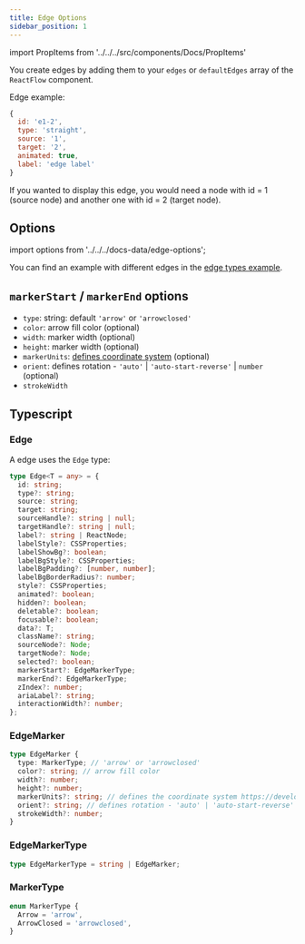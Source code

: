 ```yaml
---
title: Edge Options
sidebar_position: 1
---
```


import PropItems from '../../../src/components/Docs/PropItems'

You create edges by adding them to your `edges` or `defaultEdges` array of the `ReactFlow` component.

Edge example:

```js
{
  id: 'e1-2',
  type: 'straight',
  source: '1',
  target: '2',
  animated: true,
  label: 'edge label'
}
```

If you wanted to display this edge, you would need a node with id = 1 (source node) and another one with id = 2 (target node).

## Options

import options from '../../../docs-data/edge-options';

<PropItems props={options} />

<div style={{ marginBottom: 20 }} />

You can find an example with different edges in the [edge types example](/docs/examples/edges/edge-types).

## `markerStart` / `markerEnd` options

- `type`: string: default `'arrow'` or `'arrowclosed'`
- `color`: arrow fill color (optional)
- `width`: marker width (optional)
- `height`: marker width (optional)
- `markerUnits`: [defines coordinate system](https://developer.mozilla.org/en-US/docs/Web/SVG/Attribute/markerUnits) (optional)
- `orient`: defines rotation - `'auto'` | `'auto-start-reverse'` | `number` (optional)
- `strokeWidth`

## Typescript

### Edge

A edge uses the `Edge` type:

```ts
type Edge<T = any> = {
  id: string;
  type?: string;
  source: string;
  target: string;
  sourceHandle?: string | null;
  targetHandle?: string | null;
  label?: string | ReactNode;
  labelStyle?: CSSProperties;
  labelShowBg?: boolean;
  labelBgStyle?: CSSProperties;
  labelBgPadding?: [number, number];
  labelBgBorderRadius?: number;
  style?: CSSProperties;
  animated?: boolean;
  hidden?: boolean;
  deletable?: boolean;
  focusable?: boolean;
  data?: T;
  className?: string;
  sourceNode?: Node;
  targetNode?: Node;
  selected?: boolean;
  markerStart?: EdgeMarkerType;
  markerEnd?: EdgeMarkerType;
  zIndex?: number;
  ariaLabel?: string;
  interactionWidth?: number;
};
```

### EdgeMarker

```ts
type EdgeMarker {
  type: MarkerType; // 'arrow' or 'arrowclosed'
  color?: string; // arrow fill color
  width?: number;
  height?: number;
  markerUnits?: string; // defines the coordinate system https://developer.mozilla.org/en-US/docs/Web/SVG/Attribute/markerUnits
  orient?: string; // defines rotation - 'auto' | 'auto-start-reverse' | number
  strokeWidth?: number;
}
```

### EdgeMarkerType

```ts
type EdgeMarkerType = string | EdgeMarker;
```

### MarkerType

```ts
enum MarkerType {
  Arrow = 'arrow',
  ArrowClosed = 'arrowclosed',
}
```

